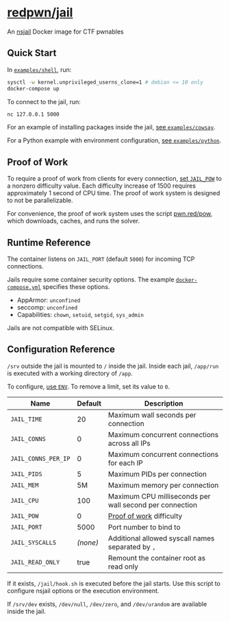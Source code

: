 # [redpwn/jail](https://hub.docker.com/r/redpwn/jail)

An [nsjail](https://nsjail.dev) Docker image for CTF pwnables

## Quick Start

In [`examples/shell`](https://github.com/redpwn/jail/tree/master/examples/shell), run:

```sh
sysctl -w kernel.unprivileged_userns_clone=1 # debian <= 10 only
docker-compose up
```

To connect to the jail, run:

```sh
nc 127.0.0.1 5000
```

For an example of installing packages inside the jail, [see `examples/cowsay`](https://github.com/redpwn/jail/blob/master/examples/cowsay/Dockerfile).

For a Python example with environment configuration, [see `examples/python`](https://github.com/redpwn/jail/blob/master/examples/python/Dockerfile).

## Proof of Work

To require a proof of work from clients for every connection, [set `JAIL_POW`](#configuration-reference) to a nonzero difficulty value.
Each difficulty increase of 1500 requires approximately 1 second of CPU time.
The proof of work system is designed to not be parallelizable.

For convenience, the proof of work system uses the script [pwn.red/pow](https://pwn.red/pow), which downloads, caches, and runs the solver.

## Runtime Reference

The container listens on `JAIL_PORT` (default `5000`) for incoming TCP connections.

Jails require some container security options.
The example [`docker-compose.yml`](https://github.com/redpwn/jail/blob/master/examples/shell/docker-compose.yml) specifies these options.

- AppArmor: `unconfined`
- seccomp: `unconfined`
- Capabilities: `chown`, `setuid`, `setgid`, `sys_admin`

Jails are not compatible with SELinux.

## Configuration Reference

`/srv` outside the jail is mounted to `/` inside the jail.
Inside each jail, `/app/run` is executed with a working directory of `/app`.

To configure, [use `ENV`](https://docs.docker.com/engine/reference/builder/#env).
To remove a limit, set its value to `0`.

| Name                | Default  | Description                                             |
| ------------------- | -------- | ------------------------------------------------------- |
| `JAIL_TIME`         | 20       | Maximum wall seconds per connection                     |
| `JAIL_CONNS`        | 0        | Maximum concurrent connections across all IPs           |
| `JAIL_CONNS_PER_IP` | 0        | Maximum concurrent connections for each IP              |
| `JAIL_PIDS`         | 5        | Maximum PIDs per connection                             |
| `JAIL_MEM`          | 5M       | Maximum memory per connection                           |
| `JAIL_CPU`          | 100      | Maximum CPU milliseconds per wall second per connection |
| `JAIL_POW`          | 0        | [Proof of work](#proof-of-work) difficulty              |
| `JAIL_PORT`         | 5000     | Port number to bind to                                  |
| `JAIL_SYSCALLS`     | _(none)_ | Additional allowed syscall names separated by `,`       |
| `JAIL_READ_ONLY`    | true     | Remount the container root as read only                 |


If it exists, `/jail/hook.sh` is executed before the jail starts.
Use this script to configure nsjail options or the execution environment.

If `/srv/dev` exists, `/dev/null`, `/dev/zero`, and `/dev/urandom` are available inside the jail.
